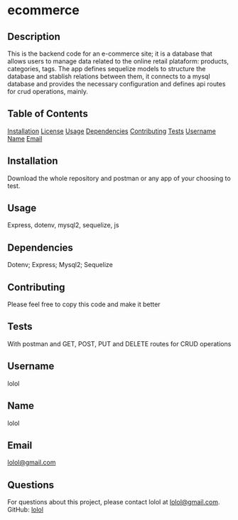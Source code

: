 # ecommerce



## Description
This is the backend code for an e-commerce site; it is a database that allows users to manage data related to the online retail plataform: products, categories, tags. The app defines sequelize models to structure the database and stablish relations between them, it connects to a mysql database and provides the necessary configuration and defines api routes for crud operations, mainly.

## Table of Contents

[Installation](#installation) [License](#license)
[Usage](#usage)
[Dependencies](#dependencies)
[Contributing](#contributing)
[Tests](#tests)
[Username](#username)
[Name](#name)
[Email](#email)

## Installation
Download the whole repository and postman or any app of your choosing to test.



## Usage
Express, dotenv, mysql2, sequelize, js

## Dependencies
Dotenv; Express; Mysql2; Sequelize

## Contributing
Please feel free to copy this code and make it better

## Tests
With postman and GET, POST, PUT and DELETE routes for CRUD operations

## Username
lolol

## Name
lolol

## Email
lolol@gmail.com

## Questions
For questions about this project, please contact lolol at lolol@gmail.com. GitHub: [lolol](https://github.com/lolol)
